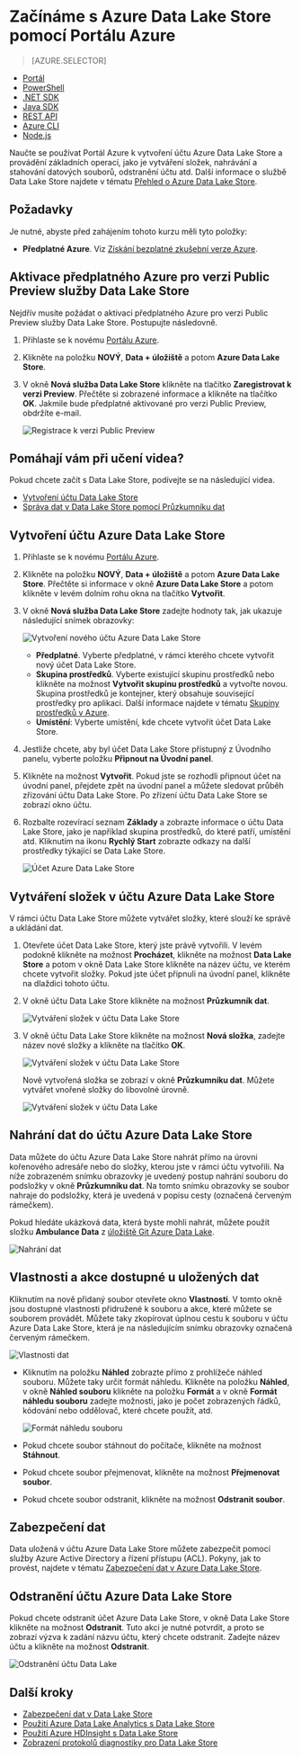 <properties 
   pageTitle="Začínáme s Data Lake Store | Azure" 
   description="Použití portálu k vytvoření účtu Data Lake Store a provádění základních operací v Data Lake Store" 
   services="data-lake-store" 
   documentationCenter="" 
   authors="nitinme" 
   manager="paulettm" 
   editor="cgronlun"/>
 
<tags
   ms.service="data-lake-store"
   ms.devlang="na"
   ms.topic="hero-article"
   ms.tgt_pltfrm="na"
   ms.workload="big-data" 
   ms.date="08/02/2016"
   ms.author="nitinme"/>

# Začínáme s Azure Data Lake Store pomocí Portálu Azure

> [AZURE.SELECTOR]
- [Portál](data-lake-store-get-started-portal.md)
- [PowerShell](data-lake-store-get-started-powershell.md)
- [.NET SDK](data-lake-store-get-started-net-sdk.md)
- [Java SDK](data-lake-store-get-started-java-sdk.md)
- [REST API](data-lake-store-get-started-rest-api.md)
- [Azure CLI](data-lake-store-get-started-cli.md)
- [Node.js](data-lake-store-manage-use-nodejs.md)

Naučte se používat Portál Azure k vytvoření účtu Azure Data Lake Store a provádění základních operací, jako je vytváření složek, nahrávání a stahování datových souborů, odstranění účtu atd. Další informace o službě Data Lake Store najdete v tématu [Přehled o Azure Data Lake Store](data-lake-store-overview.md).

## Požadavky

Je nutné, abyste před zahájením tohoto kurzu měli tyto položky:

- **Předplatné Azure**. Viz [Získání bezplatné zkušební verze Azure](https://azure.microsoft.com/pricing/free-trial/).

## <a name="signup"></a>Aktivace předplatného Azure pro verzi Public Preview služby Data Lake Store

Nejdřív musíte požádat o aktivaci předplatného Azure pro verzi Public Preview služby Data Lake Store. Postupujte následovně.

1. Přihlaste se k novému [Portálu Azure](https://portal.azure.com).
2. Klikněte na položku **NOVÝ**, **Data + úložiště** a potom **Azure Data Lake Store**.
3. V okně **Nová služba Data Lake Store** klikněte na tlačítko **Zaregistrovat k verzi Preview**. Přečtěte si zobrazené informace a klikněte na tlačítko **OK**. Jakmile bude předplatné aktivované pro verzi Public Preview, obdržíte e-mail.

    ![Registrace k verzi Public Preview](./media/data-lake-store-get-started-portal/preview-signup.png "Create a new Azure Data Lake account")

## Pomáhají vám při učení videa?

Pokud chcete začít s Data Lake Store, podívejte se na následující videa.

* [Vytvoření účtu Data Lake Store](https://mix.office.com/watch/1k1cycy4l4gen)
* [Správa dat v Data Lake Store pomocí Průzkumníku dat](https://mix.office.com/watch/icletrxrh6pc)

## Vytvoření účtu Azure Data Lake Store

1. Přihlaste se k novému [Portálu Azure](https://portal.azure.com).

2. Klikněte na položku **NOVÝ**, **Data + úložiště** a potom **Azure Data Lake Store**. Přečtěte si informace v okně **Azure Data Lake Store** a potom klikněte v levém dolním rohu okna na tlačítko **Vytvořit**.

3. V okně **Nová služba Data Lake Store** zadejte hodnoty tak, jak ukazuje následující snímek obrazovky:

    ![Vytvoření nového účtu Azure Data Lake Store](./media/data-lake-store-get-started-portal/ADL.Create.New.Account.png "Create a new Azure Data Lake account")

    - **Předplatné**. Vyberte předplatné, v rámci kterého chcete vytvořit nový účet Data Lake Store.
    - **Skupina prostředků**. Vyberte existující skupinu prostředků nebo klikněte na možnost **Vytvořit skupinu prostředků** a vytvořte novou. Skupina prostředků je kontejner, který obsahuje související prostředky pro aplikaci. Další informace najdete v tématu [Skupiny prostředků v Azure](resource-group-overview.md#resource-groups).
    - **Umístění**: Vyberte umístění, kde chcete vytvořit účet Data Lake Store.

4. Jestliže chcete, aby byl účet Data Lake Store přístupný z Úvodního panelu, vyberte položku **Připnout na Úvodní panel**.

5. Klikněte na možnost **Vytvořit**. Pokud jste se rozhodli připnout účet na úvodní panel, přejdete zpět na úvodní panel a můžete sledovat průběh zřizování účtu Data Lake Store. Po zřízení účtu Data Lake Store se zobrazí okno účtu.

6. Rozbalte rozevírací seznam **Základy** a zobrazte informace o účtu Data Lake Store, jako je například skupina prostředků, do které patří, umístění atd. Kliknutím na ikonu **Rychlý Start** zobrazte odkazy na další prostředky týkající se Data Lake Store.

    ![Účet Azure Data Lake Store](./media/data-lake-store-get-started-portal/ADL.Account.QuickStart.png "Your Azure Data Lake account")

## <a name="createfolder"></a>Vytváření složek v účtu Azure Data Lake Store

V rámci účtu Data Lake Store můžete vytvářet složky, které slouží ke správě a ukládání dat.

1. Otevřete účet Data Lake Store, který jste právě vytvořili. V levém podokně klikněte na možnost **Procházet**, klikněte na možnost **Data Lake Store** a potom v okně Data Lake Store klikněte na název účtu, ve kterém chcete vytvořit složky. Pokud jste účet připnuli na úvodní panel, klikněte na dlaždici tohoto účtu.

2. V okně účtu Data Lake Store klikněte na možnost **Průzkumník dat**.

    ![Vytváření složek v účtu Data Lake Store](./media/data-lake-store-get-started-portal/ADL.Create.Folder.png "Create folders in Data Lake Store account")

3. V okně účtu Data Lake Store klikněte na možnost **Nová složka**, zadejte název nové složky a klikněte na tlačítko **OK**.
    
    ![Vytváření složek v účtu Data Lake Store](./media/data-lake-store-get-started-portal/ADL.Folder.Name.png "Create folders in Data Lake Store account")
    
    Nově vytvořená složka se zobrazí v okně **Průzkumníku dat**. Můžete vytvářet vnořené složky do libovolné úrovně.

    ![Vytváření složek v účtu Data Lake](./media/data-lake-store-get-started-portal/ADL.New.Directory.png "Create folders in Data Lake account")


## <a name="uploaddata"></a>Nahrání dat do účtu Azure Data Lake Store

Data můžete do účtu Azure Data Lake Store nahrát přímo na úrovni kořenového adresáře nebo do složky, kterou jste v rámci účtu vytvořili. Na níže zobrazeném snímku obrazovky je uvedený postup nahrání souboru do podsložky v okně **Průzkumníku dat**. Na tomto snímku obrazovky se soubor nahraje do podsložky, která je uvedená v popisu cesty (označená červeným rámečkem).

Pokud hledáte ukázková data, která byste mohli nahrát, můžete použít složku **Ambulance Data** z [úložiště Git Azure Data Lake](https://github.com/MicrosoftBigData/usql/tree/master/Examples/Samples/Data/AmbulanceData).

![Nahrání dat](./media/data-lake-store-get-started-portal/ADL.New.Upload.File.png "Upload data")


## <a name="properties"></a>Vlastnosti a akce dostupné u uložených dat

Kliknutím na nově přidaný soubor otevřete okno **Vlastnosti**. V tomto okně jsou dostupné vlastnosti přidružené k souboru a akce, které můžete se souborem provádět. Můžete taky zkopírovat úplnou cestu k souboru v účtu Azure Data Lake Store, která je na následujícím snímku obrazovky označená červeným rámečkem.

![Vlastnosti dat](./media/data-lake-store-get-started-portal/ADL.File.Properties.png "Properties on the data")

* Kliknutím na položku **Náhled** zobrazte přímo z prohlížeče náhled souboru. Můžete taky určit formát náhledu. Klikněte na položku **Náhled**, v okně **Náhled souboru** klikněte na položku **Formát** a v okně **Formát náhledu souboru** zadejte možnosti, jako je počet zobrazených řádků, kódování nebo oddělovač, které chcete použít, atd.

  ![Formát náhledu souboru](./media/data-lake-store-get-started-portal/ADL.File.Preview.png "File preview format")

* Pokud chcete soubor stáhnout do počítače, klikněte na možnost **Stáhnout**.

* Pokud chcete soubor přejmenovat, klikněte na možnost **Přejmenovat soubor**.

* Pokud chcete soubor odstranit, klikněte na možnost **Odstranit soubor**.


## Zabezpečení dat

Data uložená v účtu Azure Data Lake Store můžete zabezpečit pomocí služby Azure Active Directory a řízení přístupu (ACL). Pokyny, jak to provést, najdete v tématu [Zabezpečení dat v Azure Data Lake Store](data-lake-store-secure-data.md).


## Odstranění účtu Azure Data Lake Store

Pokud chcete odstranit účet Azure Data Lake Store, v okně Data Lake Store klikněte na možnost **Odstranit**. Tuto akci je nutné potvrdit, a proto se zobrazí výzva k zadání názvu účtu, který chcete odstranit. Zadejte název účtu a klikněte na možnost **Odstranit**.

![Odstranění účtu Data Lake](./media/data-lake-store-get-started-portal/ADL.Delete.Account.png "Delete Data Lake account")


## Další kroky

- [Zabezpečení dat v Data Lake Store](data-lake-store-secure-data.md)
- [Použití Azure Data Lake Analytics s Data Lake Store](../data-lake-analytics/data-lake-analytics-get-started-portal.md)
- [Použití Azure HDInsight s Data Lake Store](data-lake-store-hdinsight-hadoop-use-portal.md)
- [Zobrazení protokolů diagnostiky pro Data Lake Store](data-lake-store-diagnostic-logs.md)



<!---HONumber=Aug16_HO4-->



